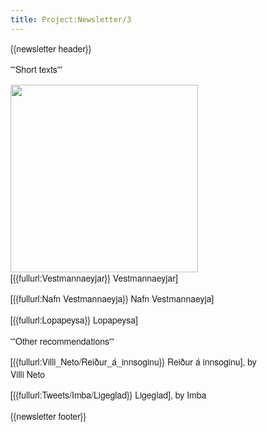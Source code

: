 ```yaml
---
title: Project:Newsletter/3
---
```


<div style="font-family:Helvetica Neue,sans-serif;font-size:14px;max-width:400px;line-height:1.4;">
{{newsletter header}}

'''Short texts'''

<Image src="Ursula-drake-1OVcNeq6ZHQ-unsplash.jpg" width="300" link="{{fullurl:Vestmannaeyjar}}"/>
[{{fullurl:Vestmannaeyjar}} Vestmannaeyjar] <level level="a2"/>

[{{fullurl:Nafn Vestmannaeyja}} Nafn Vestmannaeyja] <level level="b1"/>

[{{fullurl:Lopapeysa}} Lopapeysa] <level level="b1"/>

'''Other recommendations'''

[{{fullurl:Villi_Neto/Reiður_á_innsoginu}} Reiður á innsoginu], by Villi Neto <level level="b1"/>

[{{fullurl:Tweets/Imba/Ligeglad}} Ligeglad], by Imba <level level="c1"/>

{{newsletter footer}}
</div>